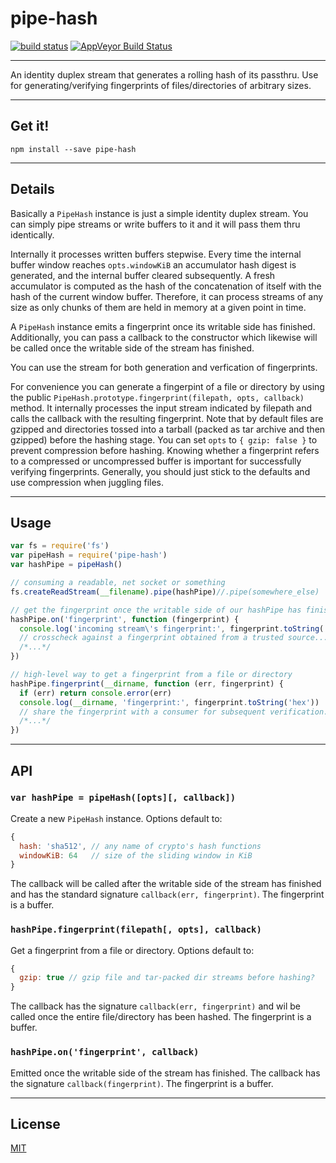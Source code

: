 # pipe-hash

[![build status](http://img.shields.io/travis/chiefbiiko/pipe-hash.svg?style=flat)](http://travis-ci.org/chiefbiiko/pipe-hash) [![AppVeyor Build Status](https://ci.appveyor.com/api/projects/status/github/chiefbiiko/pipe-hash?branch=master&svg=true)](https://ci.appveyor.com/project/chiefbiiko/pipe-hash)

***

An identity duplex stream that generates a rolling hash of its passthru. Use
for generating/verifying fingerprints of files/directories of arbitrary sizes.

***

## Get it!

```
npm install --save pipe-hash
```

***

## Details

Basically a `PipeHash` instance is just a simple identity duplex stream. You can simply pipe streams or write buffers to it and it will pass them thru identically.

Internally it processes written buffers stepwise. Every time the internal buffer window reaches `opts.windowKiB` an accumulator hash digest is generated, and the internal buffer cleared subsequently. A fresh accumulator is computed as the hash of the concatenation of itself with the hash of the current window buffer. Therefore, it can process streams of any size as only chunks of them are held in memory at a given point in time.

A `PipeHash` instance emits a fingerprint once its writable side has finished. Additionally, you can pass a callback to the constructor which likewise will be called once the writable side of the stream has finished.

You can use the stream for both generation and verfication of fingerprints.

For convenience you can generate a fingerpint of a file or directory by using the public `PipeHash.prototype.fingerprint(filepath, opts, callback)` method. It internally processes the input stream indicated by filepath and calls the callback with the resulting fingerprint. Note that by default files are gzipped and directories tossed into a tarball (packed as tar archive and then gzipped) before the hashing stage. You can set `opts` to `{ gzip: false }` to prevent compression before hashing. Knowing whether a fingerprint refers to a compressed or uncompressed buffer is important for successfully verifying fingerprints. Generally, you should just stick to the defaults and use compression when juggling files.

***

## Usage

``` js
var fs = require('fs')
var pipeHash = require('pipe-hash')
var hashPipe = pipeHash()

// consuming a readable, net socket or something
fs.createReadStream(__filename).pipe(hashPipe)//.pipe(somewhere_else)

// get the fingerprint once the writable side of our hashPipe has finished
hashPipe.on('fingerprint', function (fingerprint) {
  console.log('incoming stream\'s fingerprint:', fingerprint.toString('hex'))
  // crosscheck against a fingerprint obtained from a trusted source...
  /*...*/
})

// high-level way to get a fingerprint from a file or directory
hashPipe.fingerprint(__dirname, function (err, fingerprint) {
  if (err) return console.error(err)
  console.log(__dirname, 'fingerprint:', fingerprint.toString('hex'))
  // share the fingerprint with a consumer for subsequent verification...
  /*...*/
})
```

***

## API

### `var hashPipe = pipeHash([opts][, callback])`

Create a new `PipeHash` instance. Options default to:

``` js
{
  hash: 'sha512', // any name of crypto's hash functions
  windowKiB: 64   // size of the sliding window in KiB
}
```

The callback will be called after the writable side of the stream has finished and has the standard signature `callback(err, fingerprint)`. The fingerprint is a buffer.

### `hashPipe.fingerprint(filepath[, opts], callback)`

Get a fingerprint from a file or directory. Options default to:

``` js
{
  gzip: true // gzip file and tar-packed dir streams before hashing?
}
```

The callback has the signature `callback(err, fingerprint)` and wil be called once the entire file/directory has been hashed. The fingerprint is a buffer.

### `hashPipe.on('fingerprint', callback)`

Emitted once the writable side of the stream has finished. The callback has the signature `callback(fingerprint)`. The fingerprint is a buffer.

***

## License

[MIT](./license.md)

